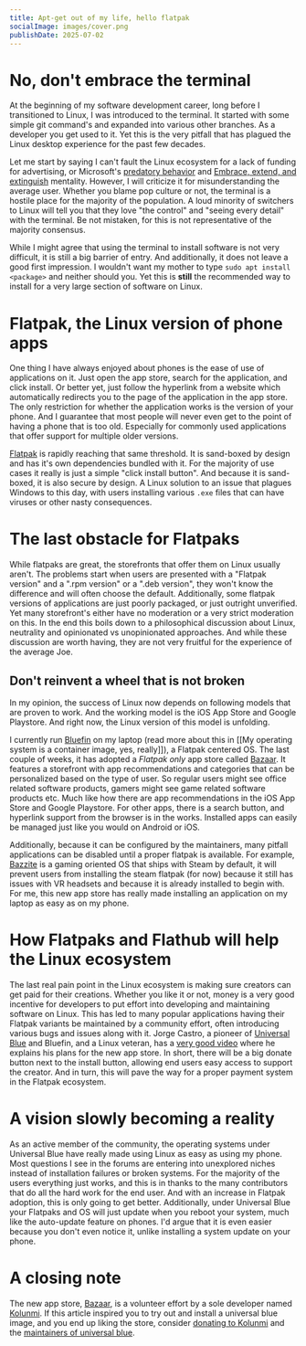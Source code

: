 ```yaml
---
title: Apt-get out of my life, hello flatpak
socialImage: images/cover.png
publishDate: 2025-07-02
---
```

# No, don't embrace the terminal
At the beginning of my software development career, long before I transitioned to Linux, I was introduced to the terminal. It started with some simple git command's and expanded into various other branches. As a developer you get used to it. Yet this is the very pitfall that has plagued the Linux desktop experience for the past few decades. 

Let me start by saying I can't fault the Linux ecosystem for a lack of funding for advertising, or Microsoft's [predatory behavior](https://www.justice.gov/atr/us-v-microsoft-proposed-findings-fact-0) and [Embrace, extend, and extinguish](https://en.wikipedia.org/wiki/Embrace,_extend,_and_extinguish) mentality. However, I will criticize it for misunderstanding the average user. Whether you blame pop culture or not, the terminal is a hostile place for the majority of the population. 
A loud minority of switchers to Linux will tell you that they love "the control" and "seeing every detail" with the terminal. Be not mistaken, for this is not representative of the majority consensus.

While I might agree that using the terminal to install software is not very difficult, it is still a big barrier of entry. And additionally, it does not leave a good first impression. I wouldn't want my mother to type `sudo apt install <package>` and neither should you. Yet this is **still** the recommended way to install for a very large section of software on Linux.

# Flatpak, the Linux version of phone apps
One thing I have always enjoyed about phones is the ease of use of applications on it. Just open the app store, search for the application, and click install. Or better yet, just follow the hyperlink from a website which automatically redirects you to the page of the application in the app store. The only restriction for whether the application works is the version of your phone. And I guarantee that most people will never even get to the point of having a phone that is too old. Especially for commonly used applications that offer support for multiple older versions.

[Flatpak](https://flatpak.org/) is rapidly reaching that same threshold. It is sand-boxed by design and has it's own dependencies bundled with it. For the majority of use cases it really is just a simple "click install button". And because it is sand-boxed, it is also secure by design. A Linux solution to an issue that plagues Windows to this day, with users installing various `.exe` files that can have viruses or other nasty consequences.

# The last obstacle for Flatpaks
While flatpaks are great, the storefronts that offer them on Linux usually aren't. 
The problems start when users are presented with a "Flatpak version" and a ".rpm version" or a ".deb version", they won't know the difference and will often choose the default. 
Additionally, some flatpak versions of applications are just poorly packaged, or just outright unverified. Yet many storefront's either have no moderation or a very strict moderation on this. In the end this boils down to a philosophical discussion about Linux, neutrality and opinionated vs unopinionated approaches. And while these discussion are worth having, they are not very fruitful for the experience of the average Joe.

## Don't reinvent a wheel that is not broken
In my opinion, the success of Linux now depends on following models that are proven to work. And the working model is the iOS App Store and Google Playstore. And right now, the Linux version of this model is unfolding. 

I currently run [Bluefin](https://projectbluefin.io/) on my laptop (read more about this in [[My operating system is a container image, yes, really]]), a Flatpak centered OS. The last couple of weeks, it has adopted a *Flatpak only* app store called [Bazaar](https://github.com/kolunmi/bazaar). It features a storefront with app recommendations and categories that can be personalized based on the type of user. So regular users might see office related software products, gamers might see game related software products etc. Much like how there are app recommendations in the iOS App Store and Google Playstore. For other apps, there is a search button, and hyperlink support from the browser is in the works. Installed apps can easily be managed just like you would on Android or iOS.

Additionally, because it can be configured by the maintainers, many pitfall applications can be disabled until a proper flatpak is available. For example, [Bazzite](https://bazzite.gg/) is a gaming oriented OS that ships with Steam by default, it will prevent users from installing the steam flatpak (for now) because it still has issues with VR headsets and because it is already installed to begin with. 
For me, this new app store has really made installing an application on my laptop as easy as on my phone.

# How Flatpaks and Flathub will help the Linux ecosystem
The last real pain point in the Linux ecosystem is making sure creators can get paid for their creations. Whether you like it or not, money is a very good incentive for developers to put effort into developing and maintaining software on Linux. This has led to many popular applications having their Flatpak variants be maintained by a community effort, often introducing various bugs and issues along with it. Jorge Castro, a pioneer of [Universal Blue](https://universal-blue.org/) and Bluefin, and a Linux veteran, has a [very good video](https://www.youtube.com/watch?v=W7KHqVrh25Q) where he explains his plans for the new app store. In short, there will be a big donate button next to the install button, allowing end users easy access to support the creator. And in turn, this will pave the way for a proper payment system in the Flatpak ecosystem.

# A vision slowly becoming a reality
As an active member of the community, the operating systems under Universal Blue have really made using Linux as easy as using my phone. Most questions I see in the forums are entering into unexplored niches instead of installation failures or broken systems. For the majority of the users everything just works, and this is in thanks to the many contributors that do all the hard work for the end user. And with an increase in Flatpak adoption, this is only going to get better. 
Additionally, under Universal Blue your Flatpaks and OS will just update when you reboot your system, much like the auto-update feature on phones. I'd argue that it is even easier because you don't even notice it, unlike installing a system update on your phone. 

# A closing note
The new app store, [Bazaar](https://github.com/kolunmi/bazaar), is a volunteer effort by a sole developer named [Kolunmi](https://github.com/kolunmi). If this article inspired you to try out and install a universal blue image, and you end up liking the store, consider [donating to Kolunmi](https://ko-fi.com/kolunmi) and the [maintainers of universal blue](https://github.com/ublue-os).